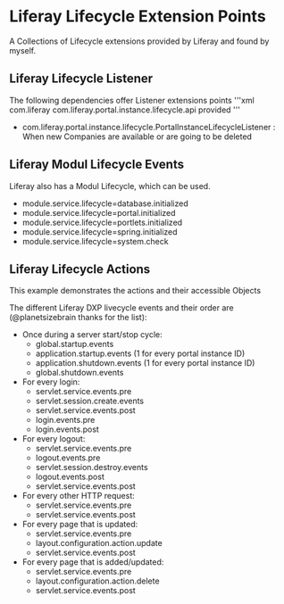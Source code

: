 
#  Liferay Lifecycle Extension Points
A Collections of Lifecycle extensions provided by Liferay and found by myself.

## Liferay Lifecycle Listener

The following dependencies offer Listener  extensions points
'''xml
		<dependency>
			<groupId>com.liferay</groupId>
			<artifactId>com.liferay.portal.instance.lifecycle.api</artifactId>
			<scope>provided</scope>
		</dependency>
'''

* com.liferay.portal.instance.lifecycle.PortalInstanceLifecycleListener : When new Companies are available or are going to be deleted


## Liferay Modul Lifecycle Events
Liferay also has a Modul Lifecycle, which can be used. 

* module.service.lifecycle=database.initialized
* module.service.lifecycle=portal.initialized
* module.service.lifecycle=portlets.initialized
* module.service.lifecycle=spring.initialized
* module.service.lifecycle=system.check

## Liferay Lifecycle Actions

This example demonstrates the actions and their accessible Objects

The different Liferay DXP livecycle events and their order are (@planetsizebrain thanks for the list):

* Once during a server start/stop cycle:
    - global.startup.events
    - application.startup.events (1 for every portal instance ID)
    - application.shutdown.events (1 for every portal instance ID)
    - global.shutdown.events
* For every login:
    - servlet.service.events.pre
    - servlet.session.create.events
    - servlet.service.events.post
    - login.events.pre
    - login.events.post
* For every logout:
    - servlet.service.events.pre
    - logout.events.pre
    - servlet.session.destroy.events
    - logout.events.post
    - servlet.service.events.post
* For every other HTTP request:
    - servlet.service.events.pre
    - servlet.service.events.post
* For every page that is updated:
    - servlet.service.events.pre
    - layout.configuration.action.update
    - servlet.service.events.post
* For every page that is added/updated:
    - servlet.service.events.pre
    - layout.configuration.action.delete
    - servlet.service.events.post

